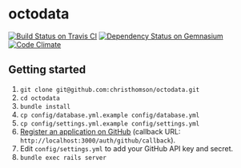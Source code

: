 octodata
========
[![Build Status on Travis CI](https://travis-ci.org/christhomson/octodata.png?branch=master)](https://travis-ci.org/christhomson/octodata)
[![Dependency Status on Gemnasium](https://gemnasium.com/christhomson/octodata.png)](https://gemnasium.com/christhomson/octodata)
[![Code Climate](https://codeclimate.com/github/christhomson/octodata.png)](https://codeclimate.com/github/christhomson/octodata)

## Getting started
1. `git clone git@github.com:christhomson/octodata.git`
2. `cd octodata`
3. `bundle install`
4. `cp config/database.yml.example config/database.yml`
5. `cp config/settings.yml.example config/settings.yml`
6. [Register an application on
GitHub](https://github.com/settings/applications/new) (callback URL:
`http://localhost:3000/auth/github/callback`).
7. Edit `config/settings.yml` to add your GitHub API key and secret.
8. `bundle exec rails server`
